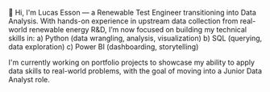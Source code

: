 👋 Hi, I'm Lucas Esson — a Renewable Test Engineer transitioning into Data Analysis.
With hands-on experience in upstream data collection from real-world renewable energy R&D, I’m now focused on building my technical skills in:
  a) Python (data wrangling, analysis, visualization)
  b) SQL (querying, data exploration)
  c) Power BI (dashboarding, storytelling)
  
I'm currently working on portfolio projects to showcase my ability to apply data skills to real-world problems, with the goal of moving into a Junior Data Analyst role.
